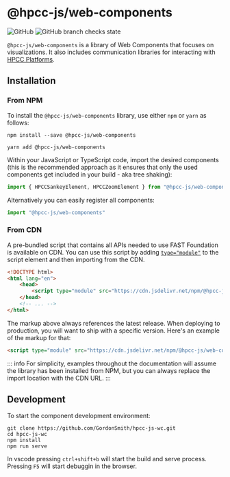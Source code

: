 # @hpcc-js/web-components

![GitHub](https://img.shields.io/github/license/GordonSmith/hpcc-js-wc) 
![GitHub branch checks state](https://img.shields.io/github/checks-status/GordonSmith/hpcc-js-wc/trunk)


`@hpcc-js/web-components` is a library of Web Components that focuses on visualizations.  It also includes communication libraries for interacting with [HPCC Platforms](https://github.com/hpcc-systems/HPCC-Platform).

## Installation

### From NPM

To install the `@hpcc-js/web-components` library, use either `npm` or `yarn` as follows:

```shell
npm install --save @hpcc-js/web-components
```

```shell
yarn add @hpcc-js/web-components
```

Within your JavaScript or TypeScript code, import the desired components (this is the recommended approach as it ensures that only the used components get included in your build - aka tree shaking):

```ts
import { HPCCSankeyElement, HPCCZoomElement } from "@hpcc-js/web-components"
```

Alternatively you can easily register all components:

```ts
import "@hpcc-js/web-components"
```
 
### From CDN

A pre-bundled script that contains all APIs needed to use FAST Foundation is available on CDN. You can use this script by adding [`type="module"`](https://developer.mozilla.org/en-US/docs/Web/JavaScript/Guide/Modules) to the script element and then importing from the CDN.

```html
<!DOCTYPE html>
<html lang="en">
    <head>
        <script type="module" src="https://cdn.jsdelivr.net/npm/@hpcc-js/web-components/dist/index.min.js"></script>
    </head>
    <!-- ... -->
</html>
```

The markup above always references the latest release. When deploying to production, you will want to ship with a specific version. Here's an example of the markup for that:

```html
<script type="module" src="https://cdn.jsdelivr.net/npm/@hpcc-js/web-components@1.2.3/dist/index.min.js"></script>
```

::: info
For simplicity, examples throughout the documentation will assume the library has been installed from NPM, but you can always replace the import location with the CDN URL.
:::

## Development

To start the component development environment:

```
git clone https://github.com/GordonSmith/hpcc-js-wc.git
cd hpcc-js-wc
npm install
npm run serve
```

In vscode pressing `ctrl+shift+b` will start the build and serve process.  Pressing `F5` will start debuggin in the browser.

